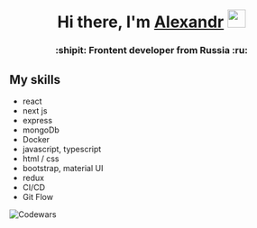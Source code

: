 <h1 align="center">Hi there, I'm <a href="https://daniilshat.ru/" target="_blank">Alexandr</a> 
<img src="https://github.com/blackcater/blackcater/raw/main/images/Hi.gif" height="32"/></h1>
<h3 align="center">:shipit: Frontent developer from Russia :ru:</h3>
<h2>My skills</h2>

- react
- next js
- express
- mongoDb
- Docker
- javascript, typescript
- html / css
- bootstrap, material UI
- redux
- CI/CD
- Git Flow


![Codewars](https://www.codewars.com/users/Sasha20055/badges/small)
